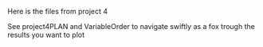 Here is the files from project 4

See project4PLAN and VariableOrder to navigate swiftly as a fox trough the results you want to plot

